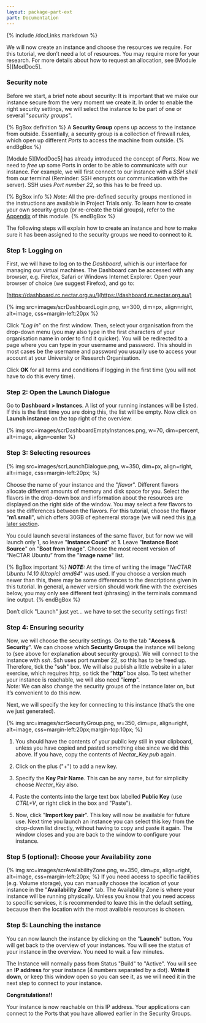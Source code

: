```yaml
---
layout: package-part-ext
part: Documentation
---
```

{% include /docLinks.markdown %}


We will now create an instance and choose the resources we require. For this tutorial, we don’t need a lot of resources. You may require more for your research. For more details about how to request an allocation, see [Module 5][ModDoc5]. 

### Security note 

Before we start, a brief note about security:
It is important that we make our instance secure from the very moment we create it. In order to enable the right security settings, we will select the instance to be part of one or several "*security groups*". 

{% BgBox definition %}
A **Security Group** opens up access to the instance from outside. Essentially, a security group is a collection of firewall rules, which open up different *Ports* to access the machine from outside. 
{% endBgBox %}

[Module 5][ModDoc5] has already introduced the concept of *Ports*. Now we need to *free up* some Ports in order to be able to communicate with our instance. For example, we will first connect to our instance with a *SSH shell* from our terminal (Reminder: SSH encrypts our communication with the server). SSH uses *Port number 22*, so this has to be freed up. 

{% BgBox info %}
*Note*: All the pre-defined security groups mentioned in the instructions are available in Project Trials only. To learn how to create your own security group (or re-create the trial groups), refer to the  [Appendix](appendices.html) of this module.
{% endBgBox %}

The following steps will explain how to create an instance and how to make sure it has been assigned to the security groups we need to connect to it.

### Step 1: Logging on

First, we will have to log on to the *Dashboard*, which is our interface for managing our virtual machines. The Dashboard can be accessed with any browser, e.g. Firefox, Safari or Windows Internet Explorer. Open your browser of choice (we suggest Firefox), and go to:

[https://dashboard.rc.nectar.org.au/](https://dashboard.rc.nectar.org.au/)

{% img src=images/scrDashboardLogin.png, w=300, dim=px, align=right, alt=image, css=margin-left:20px %}

Click "*Log in*" on the first window. Then, select your organisation from the drop-down menu (you may also type in the first characters of your organisation name in order to find it quicker). You will be redirected to a page where you can type in your username and password. This should in most cases be the username and password you usually use to access your account at your University or Research Organisation.

Click **OK** for all terms and conditions if logging in the first time (you will not have to do this every time).

### Step 2: Open the Launch Dialogue

Go to **Dashboard >  Instances**. A list of your running instances will be listed. If this is the first time you are doing this, the list will be empty. Now click on **Launch instance** on the top right of the overview.

{% img src=images/scrDashboardEmptyInstances.png, w=70, dim=percent, alt=image, align=center %}

### Step 3: Selecting resources

{% img src=images/scrLaunchDialogue.png, w=350, dim=px, align=right, alt=image, css=margin-left:20px; %}

Choose the name of your instance and the "*flavor*". Different flavors allocate different amounts of memory and disk space for you. Select the flavors in the drop-down box and information about the resources are displayed on the right side of the window. You may select a few flavors to see the differences between the flavors. For this tutorial, choose the **flavor** "**m1.small**", which offers 30GB of ephemeral storage (we will need this [in a later section](manageStorage.html).

You could launch several instances of the same flavor, but for now we will launch only 1, so leave "**Instance Count**" at **1**. Leave "**Instance Boot Source**" on "**Boot from Image**". Choose the most recent version of  “NeCTAR Ubuntu”  from the "**Image name**" list.

{% BgBox important %}
**_NOTE:_** At the time of writing the image "*NeCTAR Ubuntu 14.10 (Utopic) amd64*" was used. If you choose a version much newer than this, there may be some differences to the descriptions given in this tutorial. In general, a newer version should work fine with the exercises below, you may only see different text (phrasing) in the terminals command line output. 
{% endBgBox %}

Don’t click "Launch" just yet... we have to set the security settings first!

### Step 4: Ensuring security

Now, we will choose the security settings. Go to the tab "**Access & Security**".
We can choose which **Security Groups** the instance will belong to (see above for explanation about security groups). 
We will connect to the instance with *ssh*. Ssh uses port number 22, so this has to be freed up. Therefore, tick the "**ssh**" box. We will also publish a little website in a later exercise, which requires http, so tick the “**http**” box also. To test whether your instance is reachable, we will also need "**icmp**".    
*Note:* We can also change the security groups of the instance later on, but it’s convenient to do this now.  

Next, we will specify the key for connecting to this instance (that’s the one we just generated).

{% img src=images/scrSecurityGroup.png, w=350, dim=px, align=right, alt=image, css=margin-left:20px;margin-top:10px; %}

1. You should have the contents of your public key still in your clipboard, unless you have copied and pasted something else since we did this above. If you have, copy the contents of *Nectar_Key.pub* again. 

2. Click on the plus ("+") to add a new key.

3. Specify the **Key Pair Name**. This can be any name, but for simplicity choose *Nectar_Key* also.

4. Paste the contents into the large text box labelled **Public Key** (use *CTRL+V*, or right click in the box and "Paste"). 

5. Now, click "**Import key pair**". This key will now be available for future use. Next time you launch an instance you can select this key from the drop-down list directly, without having to copy and paste it again. The window closes and you are back to the window to configure your instance.

### Step 5 (optional): Choose your Availability zone

{% img src=images/scrAvailabilityZone.png, w=350, dim=px, align=right, alt=image, css=margin-left:20px; %}
If you need access to specific facilities (e.g. Volume storage), you can manually choose the location of your instance in the "**Availability Zone**" tab. The Availability Zone is where your instance will be running physically. Unless you know that you need access to specific services, it is recommended to leave this in the default setting, because then the location with the most available resources is chosen.

### Step 5: Launching the instance

You can now launch the instance by clicking on the "**Launch**" button. You will get back to the overview of your instances. You will see the status of your instance in the overview. You need to wait a few minutes. 

The Instance will normally pass from Status "Build" to "Active". You will see an **IP address** for your instance (4 numbers separated by a dot). **Write it down**, or keep this window open so you can see it, as we will need it in the next step to connect to your instance. 

**Congratulations!!**

Your instance is now reachable on this IP address. Your applications can connect to the Ports that you have allowed earlier in the Security Groups.



